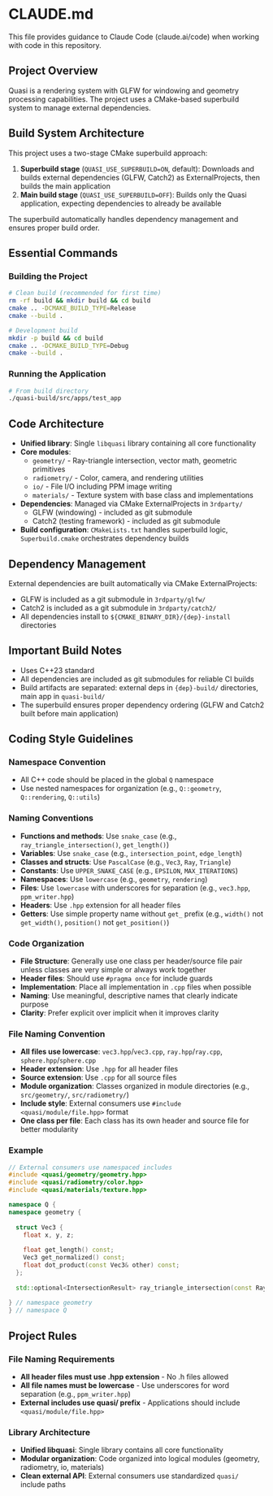 # CLAUDE.md

This file provides guidance to Claude Code (claude.ai/code) when working with code in this repository.

## Project Overview

Quasi is a rendering system with GLFW for windowing and geometry processing capabilities. The project uses a CMake-based superbuild system to manage external dependencies.

## Build System Architecture

This project uses a two-stage CMake superbuild approach:

1. **Superbuild stage** (`QUASI_USE_SUPERBUILD=ON`, default): Downloads and builds external dependencies (GLFW, Catch2) as ExternalProjects, then builds the main application
2. **Main build stage** (`QUASI_USE_SUPERBUILD=OFF`): Builds only the Quasi application, expecting dependencies to already be available

The superbuild automatically handles dependency management and ensures proper build order.

## Essential Commands

### Building the Project
```bash
# Clean build (recommended for first time)
rm -rf build && mkdir build && cd build
cmake .. -DCMAKE_BUILD_TYPE=Release
cmake --build .

# Development build
mkdir -p build && cd build
cmake .. -DCMAKE_BUILD_TYPE=Debug
cmake --build .
```

### Running the Application
```bash
# From build directory
./quasi-build/src/apps/test_app
```

## Code Architecture

- **Unified library**: Single `libquasi` library containing all core functionality
- **Core modules**: 
  - `geometry/` - Ray-triangle intersection, vector math, geometric primitives
  - `radiometry/` - Color, camera, and rendering utilities  
  - `io/` - File I/O including PPM image writing
  - `materials/` - Texture system with base class and implementations
- **Dependencies**: Managed via CMake ExternalProjects in `3rdparty/`
  - GLFW (windowing) - included as git submodule
  - Catch2 (testing framework) - included as git submodule
- **Build configuration**: `CMakeLists.txt` handles superbuild logic, `Superbuild.cmake` orchestrates dependency builds

## Dependency Management

External dependencies are built automatically via CMake ExternalProjects:
- GLFW is included as a git submodule in `3rdparty/glfw/`
- Catch2 is included as a git submodule in `3rdparty/catch2/`
- All dependencies install to `${CMAKE_BINARY_DIR}/{dep}-install` directories

## Important Build Notes

- Uses C++23 standard
- All dependencies are included as git submodules for reliable CI builds
- Build artifacts are separated: external deps in `{dep}-build/` directories, main app in `quasi-build/`
- The superbuild ensures proper dependency ordering (GLFW and Catch2 built before main application)

## Coding Style Guidelines

### Namespace Convention
- All C++ code should be placed in the global `Q` namespace
- Use nested namespaces for organization (e.g., `Q::geometry`, `Q::rendering`, `Q::utils`)

### Naming Conventions
- **Functions and methods**: Use `snake_case` (e.g., `ray_triangle_intersection()`, `get_length()`)
- **Variables**: Use `snake_case` (e.g., `intersection_point`, `edge_length`)
- **Classes and structs**: Use `PascalCase` (e.g., `Vec3`, `Ray`, `Triangle`)
- **Constants**: Use `UPPER_SNAKE_CASE` (e.g., `EPSILON`, `MAX_ITERATIONS`)
- **Namespaces**: Use `lowercase` (e.g., `geometry`, `rendering`)
- **Files**: Use `lowercase` with underscores for separation (e.g., `vec3.hpp`, `ppm_writer.hpp`)
- **Headers**: Use `.hpp` extension for all header files
- **Getters**: Use simple property name without `get_` prefix (e.g., `width()` not `get_width()`, `position()` not `get_position()`)

### Code Organization
- **File Structure**: Generally use one class per header/source file pair unless classes are very simple or always work together
- **Header files**: Should use `#pragma once` for include guards
- **Implementation**: Place all implementation in `.cpp` files when possible
- **Naming**: Use meaningful, descriptive names that clearly indicate purpose
- **Clarity**: Prefer explicit over implicit when it improves clarity

### File Naming Convention
- **All files use lowercase**: `vec3.hpp`/`vec3.cpp`, `ray.hpp`/`ray.cpp`, `sphere.hpp`/`sphere.cpp`
- **Header extension**: Use `.hpp` for all header files
- **Source extension**: Use `.cpp` for all source files  
- **Module organization**: Classes organized in module directories (e.g., `src/geometry/`, `src/radiometry/`)
- **Include style**: External consumers use `#include <quasi/module/file.hpp>` format
- **One class per file**: Each class has its own header and source file for better modularity

### Example
```cpp
// External consumers use namespaced includes
#include <quasi/geometry/geometry.hpp>
#include <quasi/radiometry/color.hpp>
#include <quasi/materials/texture.hpp>

namespace Q {
namespace geometry {
  
  struct Vec3 {
    float x, y, z;
    
    float get_length() const;
    Vec3 get_normalized() const;
    float dot_product(const Vec3& other) const;
  };
  
  std::optional<IntersectionResult> ray_triangle_intersection(const Ray& ray, const Triangle& triangle);
  
} // namespace geometry
} // namespace Q
```

## Project Rules

### File Naming Requirements
- **All header files must use .hpp extension** - No .h files allowed
- **All file names must be lowercase** - Use underscores for word separation (e.g., `ppm_writer.hpp`)
- **External includes use quasi/ prefix** - Applications should include `<quasi/module/file.hpp>`

### Library Architecture  
- **Unified libquasi**: Single library contains all core functionality
- **Modular organization**: Code organized into logical modules (geometry, radiometry, io, materials)
- **Clean external API**: External consumers use standardized `quasi/` include paths
